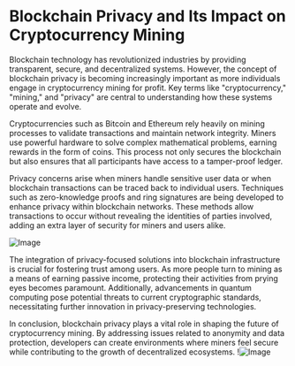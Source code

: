 # Blockchain Privacy and Its Impact on Cryptocurrency Mining

Blockchain technology has revolutionized industries by providing transparent, secure, and decentralized systems. However, the concept of blockchain privacy is becoming increasingly important as more individuals engage in cryptocurrency mining for profit. Key terms like "cryptocurrency," "mining," and "privacy" are central to understanding how these systems operate and evolve.

Cryptocurrencies such as Bitcoin and Ethereum rely heavily on mining processes to validate transactions and maintain network integrity. Miners use powerful hardware to solve complex mathematical problems, earning rewards in the form of coins. This process not only secures the blockchain but also ensures that all participants have access to a tamper-proof ledger. 

Privacy concerns arise when miners handle sensitive user data or when blockchain transactions can be traced back to individual users. Techniques such as zero-knowledge proofs and ring signatures are being developed to enhance privacy within blockchain networks. These methods allow transactions to occur without revealing the identities of parties involved, adding an extra layer of security for miners and users alike.

![Image](https://github.com/user-attachments/assets/590b50a7-4459-4e76-8a31-559aed223621)

The integration of privacy-focused solutions into blockchain infrastructure is crucial for fostering trust among users. As more people turn to mining as a means of earning passive income, protecting their activities from prying eyes becomes paramount. Additionally, advancements in quantum computing pose potential threats to current cryptographic standards, necessitating further innovation in privacy-preserving technologies.

In conclusion, blockchain privacy plays a vital role in shaping the future of cryptocurrency mining. By addressing issues related to anonymity and data protection, developers can create environments where miners feel secure while contributing to the growth of decentralized ecosystems. !![Image](https://github.com/user-attachments/assets/590b50a7-4459-4e76-8a31-559aed223621)